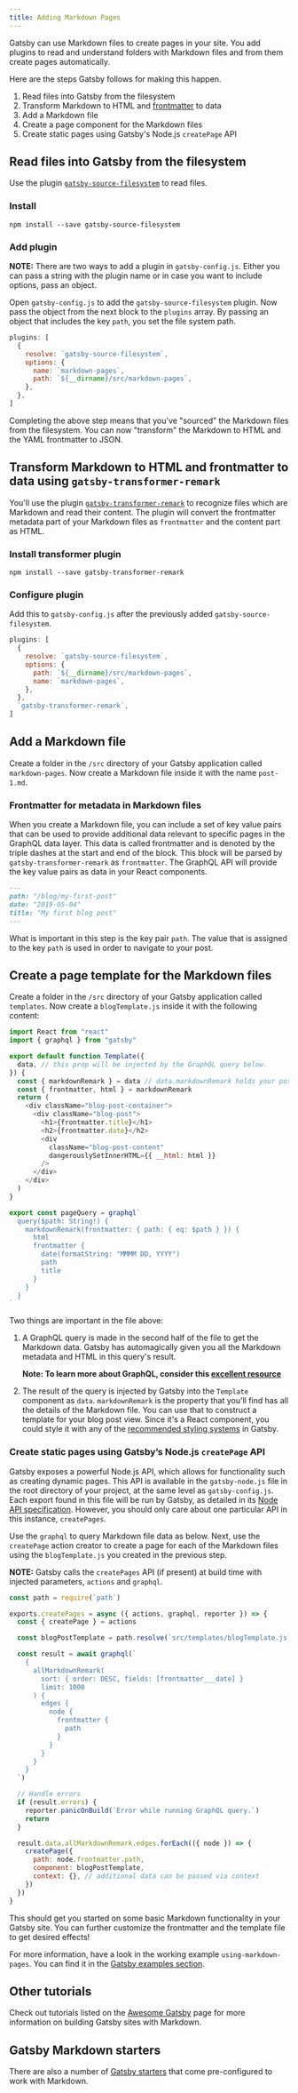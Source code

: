 ```yaml
---
title: Adding Markdown Pages
---
```


Gatsby can use Markdown files to create pages in your site.
You add plugins to read and understand folders with Markdown files and from them create pages automatically.

Here are the steps Gatsby follows for making this happen.

1.  Read files into Gatsby from the filesystem
2.  Transform Markdown to HTML and [frontmatter](#frontmatter-for-metadata-in-markdown-files) to data
3.  Add a Markdown file
4.  Create a page component for the Markdown files
5.  Create static pages using Gatsby's Node.js `createPage` API

## Read files into Gatsby from the filesystem

Use the plugin [`gatsby-source-filesystem`](/packages/gatsby-source-filesystem/#gatsby-source-filesystem) to read files.

### Install

`npm install --save gatsby-source-filesystem`

### Add plugin

**NOTE:** There are two ways to add a plugin in `gatsby-config.js`. Either you can pass a string with the plugin name or in case you want to include options, pass an object.

Open `gatsby-config.js` to add the `gatsby-source-filesystem` plugin. Now pass the object from the next block to the `plugins` array. By passing an object that includes the key `path`, you set the file system path.

```javascript:title=gatsby-config.js
plugins: [
  {
    resolve: `gatsby-source-filesystem`,
    options: {
      name: `markdown-pages`,
      path: `${__dirname}/src/markdown-pages`,
    },
  },
]
```

Completing the above step means that you've "sourced" the Markdown files from the filesystem. You can now "transform" the Markdown to HTML and the YAML frontmatter to JSON.

## Transform Markdown to HTML and frontmatter to data using `gatsby-transformer-remark`

You'll use the plugin [`gatsby-transformer-remark`](/packages/gatsby-transformer-remark) to recognize files which are Markdown and read their content. The plugin will convert the frontmatter metadata part of your Markdown files as `frontmatter` and the content part as HTML.

### Install transformer plugin

`npm install --save gatsby-transformer-remark`

### Configure plugin

Add this to `gatsby-config.js` after the previously added `gatsby-source-filesystem`.

```javascript:title=gatsby-config.js
plugins: [
  {
    resolve: `gatsby-source-filesystem`,
    options: {
      path: `${__dirname}/src/markdown-pages`,
      name: `markdown-pages`,
    },
  },
  `gatsby-transformer-remark`,
]
```

## Add a Markdown file

Create a folder in the `/src` directory of your Gatsby application called `markdown-pages`.
Now create a Markdown file inside it with the name `post-1.md`.

### Frontmatter for metadata in Markdown files

When you create a Markdown file, you can include a set of key value pairs that can be used to provide additional data relevant to specific pages in the GraphQL data layer. This data is called frontmatter and is denoted by the triple dashes at the start and end of the block. This block will be parsed by `gatsby-transformer-remark` as `frontmatter`. The GraphQL API will provide the key value pairs as data in your React components.

```markdown:title=src/markdown-pages/post-1.md
---
path: "/blog/my-first-post"
date: "2019-05-04"
title: "My first blog post"
---
```

What is important in this step is the key pair `path`. The value that is assigned to the key `path` is used in order to navigate to your post.

## Create a page template for the Markdown files

Create a folder in the `/src` directory of your Gatsby application called `templates`.
Now create a `blogTemplate.js` inside it with the following content:

```jsx:title=src/templates/blogTemplate.js
import React from "react"
import { graphql } from "gatsby"

export default function Template({
  data, // this prop will be injected by the GraphQL query below.
}) {
  const { markdownRemark } = data // data.markdownRemark holds your post data
  const { frontmatter, html } = markdownRemark
  return (
    <div className="blog-post-container">
      <div className="blog-post">
        <h1>{frontmatter.title}</h1>
        <h2>{frontmatter.date}</h2>
        <div
          className="blog-post-content"
          dangerouslySetInnerHTML={{ __html: html }}
        />
      </div>
    </div>
  )
}

export const pageQuery = graphql`
  query($path: String!) {
    markdownRemark(frontmatter: { path: { eq: $path } }) {
      html
      frontmatter {
        date(formatString: "MMMM DD, YYYY")
        path
        title
      }
    }
  }
`
```

Two things are important in the file above:

1.  A GraphQL query is made in the second half of the file to get the Markdown data. Gatsby has automagically given you all the Markdown metadata and HTML in this query's result.

    **Note: To learn more about GraphQL, consider this [excellent resource](https://www.howtographql.com)**

2.  The result of the query is injected by Gatsby into the `Template` component as `data`. `markdownRemark` is the property that you'll find has all the details of the Markdown file. You can use that to construct a template for your blog post view. Since it's a React component, you could style it with any of the [recommended styling systems](/docs/styling) in Gatsby.

### Create static pages using Gatsby’s Node.js `createPage` API

Gatsby exposes a powerful Node.js API, which allows for functionality such as creating dynamic pages. This API is available in the `gatsby-node.js` file in the root directory of your project, at the same level as `gatsby-config.js`. Each export found in this file will be run by Gatsby, as detailed in its [Node API specification](/docs/node-apis). However, you should only care about one particular API in this instance, `createPages`.

Use the `graphql` to query Markdown file data as below. Next, use the `createPage` action creator to create a page for each of the Markdown files using the `blogTemplate.js` you created in the previous step.

**NOTE:** Gatsby calls the `createPages` API (if present) at build time with injected parameters, `actions` and `graphql`.

```javascript:title=gatsby-node.js
const path = require(`path`)

exports.createPages = async ({ actions, graphql, reporter }) => {
  const { createPage } = actions

  const blogPostTemplate = path.resolve(`src/templates/blogTemplate.js`)

  const result = await graphql(`
    {
      allMarkdownRemark(
        sort: { order: DESC, fields: [frontmatter___date] }
        limit: 1000
      ) {
        edges {
          node {
            frontmatter {
              path
            }
          }
        }
      }
    }
  `)

  // Handle errors
  if (result.errors) {
    reporter.panicOnBuild(`Error while running GraphQL query.`)
    return
  }

  result.data.allMarkdownRemark.edges.forEach(({ node }) => {
    createPage({
      path: node.frontmatter.path,
      component: blogPostTemplate,
      context: {}, // additional data can be passed via context
    })
  })
}
```

This should get you started on some basic Markdown functionality in your Gatsby site. You can further customize the frontmatter and the template file to get desired effects!

For more information, have a look in the working example `using-markdown-pages`. You can find it in the [Gatsby examples section](https://github.com/gatsbyjs/gatsby/tree/master/examples).

## Other tutorials

Check out tutorials listed on the [Awesome Gatsby](/docs/awesome-gatsby-resources/#gatsby-tutorials) page for more information on building Gatsby sites with Markdown.

## Gatsby Markdown starters

There are also a number of [Gatsby starters](/starters?c=Markdown) that come pre-configured to work with Markdown.
